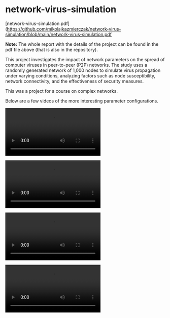 # network-virus-simulation

[network-virus-simulation.pdf](https://github.com/mikolajkazmierczak/network-virus-simulation/blob/main/network-virus-simulation.pdf

**Note:** The whole report with the details of the project can be found in the pdf file above (that is also in the repository).

This project investigates the impact of network parameters on the spread of computer viruses in peer-to-peer (P2P) networks. The study uses a randomly generated network of 1,000 nodes to simulate virus propagation under varying conditions, analyzing factors such as node susceptibility, network connectivity, and the effectiveness of security measures.

This was a project for a course on complex networks.

Below are a few videos of the more interesting parameter configurations.

<video src="https://github.com/user-attachments/assets/c7805054-8121-449b-8eeb-4c63b7917a9b"></video>

<video src="https://github.com/user-attachments/assets/ec61e352-70ff-4193-ad0e-07fce85ccc4f"></video>

<video src="https://github.com/user-attachments/assets/725d1c2b-ab33-4723-9f88-e6ab1b0ca067"></video>

<video src="https://github.com/user-attachments/assets/81cd84d9-9285-4739-8c01-f6d99580469e"></video>



